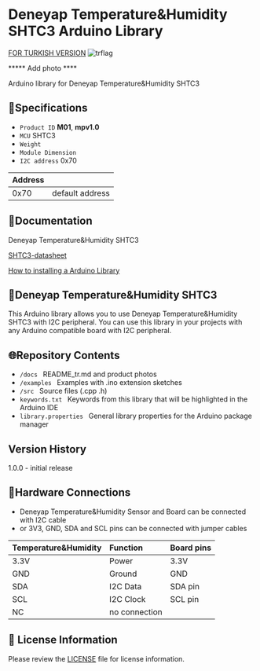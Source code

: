 # Deneyap Temperature&Humidity SHTC3 Arduino Library
[FOR TURKISH VERSION](docs/README_tr.md) ![trflag](https://github.com/deneyapkart/deneyapkart-arduino-core/blob/master/docs/tr.png)

***** Add photo ****

Arduino library for Deneyap Temperature&Humidity SHTC3

## :mag_right:Specifications
- `Product ID` **M01**, **mpv1.0**
- `MCU` SHTC3
- `Weight`  
- `Module Dimension`
- `I2C address` 0x70

| Address |  | 
| :---      | :---     |
| 0x70 | default address |

## :closed_book:Documentation
Deneyap Temperature&Humidity SHTC3

[SHTC3-datasheet](https://media.digikey.com/pdf/Data%20Sheets/Sensirion%20PDFs/HT_DS_SHTC3_D1.pdf)

[How to installing a Arduino Library](https://docs.arduino.cc/software/ide-v1/tutorials/installing-libraries)

## :pushpin:Deneyap Temperature&Humidity SHTC3
This Arduino library allows you to use Deneyap Temperature&Humidity SHTC3 with I2C peripheral. You can use this library in your projects with any Arduino compatible board with I2C peripheral.

## :globe_with_meridians:Repository Contents
- `/docs ` README_tr.md and product photos
- `/examples ` Examples with .ino extension sketches
- `/src ` Source files (.cpp .h)
- `keywords.txt ` Keywords from this library that will be highlighted in the Arduino IDE
- `library.properties ` General library properties for the Arduino package manager

## Version History

1.0.0 - initial release

## :rocket:Hardware Connections
- Deneyap Temperature&Humidity Sensor and Board can be connected with I2C cable
- or 3V3, GND, SDA and SCL pins can be connected with jumper cables

|Temperature&Humidity | Function | Board pins | 
|:--- |   :---  | :---|
|3.3V | Power   |3.3V |      
|GND  | Ground  | GND | 
|SDA  | I2C Data  | SDA pin |
|SCL  | I2C Clock | SCL pin |
| NC         | no connection|         |

## :bookmark_tabs: License Information
Please review the [LICENSE](https://github.com/deneyapkart/deneyap-sicaklik-nem-olcer-arduino-library/blob/master/LICENSE) file for license information.